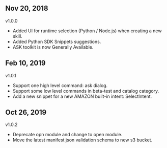 ## Nov 20, 2018
v1.0.0
- Added UI for runtime selection (Python / Node.js) when creating a new skill.
- Added Python SDK Snippets suggestions.
- ASK toolkit is now Generally Available.

## Feb 10, 2019
v1.0.1
- Support one high level command: ask dialog.
- Support some low level commands in beta-test and catalog category.
- Add a new snippet for a new AMAZON built-in intent: SelectIntent.

## Oct 26, 2019
v1.0.2
- Deprecate opn module and change to open module.
- Move the latest manifest json validation schema to new s3 bucket.
